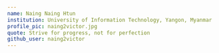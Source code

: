 ```yaml
---
name: Naing Naing Htun
institution: University of Information Technology, Yangon, Myanmar
profile_pic: naing2victor.jpg
quote: Strive for progress, not for perfection
github_user: naing2victor
---
```

